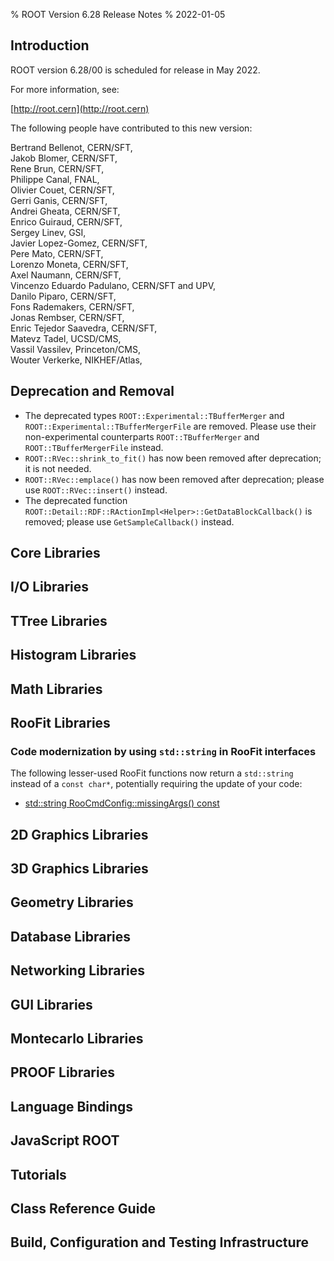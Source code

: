 % ROOT Version 6.28 Release Notes
% 2022-01-05
<a name="TopOfPage"></a>

## Introduction

ROOT version 6.28/00 is scheduled for release in May 2022.

For more information, see:

[http://root.cern](http://root.cern)

The following people have contributed to this new version:

 Bertrand Bellenot, CERN/SFT,\
 Jakob Blomer, CERN/SFT,\
 Rene Brun, CERN/SFT,\
 Philippe Canal, FNAL,\
 Olivier Couet, CERN/SFT,\
 Gerri Ganis, CERN/SFT,\
 Andrei Gheata, CERN/SFT,\
 Enrico Guiraud, CERN/SFT,\
 Sergey Linev, GSI,\
 Javier Lopez-Gomez, CERN/SFT,\
 Pere Mato, CERN/SFT,\
 Lorenzo Moneta, CERN/SFT,\
 Axel Naumann, CERN/SFT,\
 Vincenzo Eduardo Padulano, CERN/SFT and UPV,\
 Danilo Piparo, CERN/SFT,\
 Fons Rademakers, CERN/SFT,\
 Jonas Rembser, CERN/SFT,\
 Enric Tejedor Saavedra, CERN/SFT,\
 Matevz Tadel, UCSD/CMS,\
 Vassil Vassilev, Princeton/CMS,\
 Wouter Verkerke, NIKHEF/Atlas,

## Deprecation and Removal

- The deprecated types `ROOT::Experimental::TBufferMerger` and `ROOT::Experimental::TBufferMergerFile` are removed.
Please use their non-experimental counterparts `ROOT::TBufferMerger` and `ROOT::TBufferMergerFile` instead.
- `ROOT::RVec::shrink_to_fit()` has now been removed after deprecation; it is not needed.
- `ROOT::RVec::emplace()` has now been removed after deprecation; please use `ROOT::RVec::insert()` instead.
- The deprecated function `ROOT::Detail::RDF::RActionImpl<Helper>::GetDataBlockCallback()` is removed; please use `GetSampleCallback()` instead.

## Core Libraries


## I/O Libraries


## TTree Libraries


## Histogram Libraries


## Math Libraries


## RooFit Libraries

### Code modernization by using `std::string` in RooFit interfaces

The following lesser-used RooFit functions now return a `std::string` instead of a `const char*`, potentially requiring the update of your code:

- [std::string RooCmdConfig::missingArgs() const](https://root.cern/doc/v628/classRooCmdConfig.html#aec50335293c45a507d347c604bf9651f)


## 2D Graphics Libraries


## 3D Graphics Libraries


## Geometry Libraries


## Database Libraries


## Networking Libraries


## GUI Libraries


## Montecarlo Libraries


## PROOF Libraries


## Language Bindings


## JavaScript ROOT


## Tutorials


## Class Reference Guide


## Build, Configuration and Testing Infrastructure


